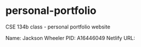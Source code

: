 # personal-portfolio
CSE 134b class - personal portfolio website

Name: Jackson Wheeler
PID: A16446049
Netlify URL: 
